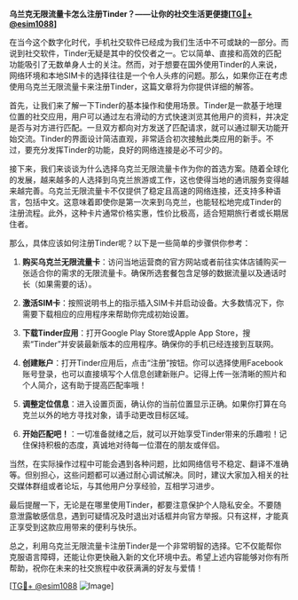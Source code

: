 **乌兰克无限流量卡怎么注册Tinder？——让你的社交生活更便捷[[TG💪+ @esim1088](https://t.me/s/esim1088)]**

在当今这个数字化时代，手机社交软件已经成为我们生活中不可或缺的一部分。而说到社交软件，Tinder无疑是其中的佼佼者之一。它以简单、直接和高效的匹配功能吸引了无数单身人士的关注。然而，对于想要在国外使用Tinder的人来说，网络环境和本地SIM卡的选择往往是一个令人头疼的问题。那么，如果你正在考虑使用乌克兰无限流量卡来注册Tinder，这篇文章将为你提供详细的解答。

首先，让我们来了解一下Tinder的基本操作和使用场景。Tinder是一款基于地理位置的社交应用，用户可以通过左右滑动的方式快速浏览其他用户的资料，并决定是否与对方进行匹配。一旦双方都向对方发送了匹配请求，就可以通过聊天功能开始交流。Tinder的界面设计简洁直观，非常适合初次接触此类应用的新手。不过，要充分发挥Tinder的功能，良好的网络连接是必不可少的。

接下来，我们来谈谈为什么选择乌克兰无限流量卡作为你的首选方案。随着全球化的发展，越来越多的人选择到乌克兰旅游或工作，这也使得当地的通讯服务变得越来越完善。乌克兰无限流量卡不仅提供了稳定且高速的网络连接，还支持多种语言，包括中文。这意味着即使你是第一次来到乌克兰，也能轻松地完成Tinder的注册流程。此外，这种卡片通常价格实惠，性价比极高，适合短期旅行者或长期居住者。

那么，具体应该如何注册Tinder呢？以下是一些简单的步骤供你参考：

1. **购买乌克兰无限流量卡**：访问当地运营商的官方网站或者前往实体店铺购买一张适合你的需求的无限流量卡。确保所选套餐包含足够的数据流量以及通话时长（如果需要的话）。

2. **激活SIM卡**：按照说明书上的指示插入SIM卡并启动设备。大多数情况下，你需要下载相应的应用程序来帮助你完成初始设置。

3. **下载Tinder应用**：打开Google Play Store或Apple App Store，搜索“Tinder”并安装最新版本的应用程序。确保你的手机已经连接到互联网。

4. **创建账户**：打开Tinder应用后，点击“注册”按钮。你可以选择使用Facebook账号登录，也可以直接填写个人信息创建新账户。记得上传一张清晰的照片和个人简介，这有助于提高匹配率哦！

5. **调整定位信息**：进入设置页面，确认你的当前位置显示正确。如果你打算在乌克兰以外的地方寻找对象，请手动更改目标区域。

6. **开始匹配吧！**：一切准备就绪之后，就可以开始享受Tinder带来的乐趣啦！记住保持积极的态度，真诚地对待每一位潜在的朋友或伴侣。

当然，在实际操作过程中可能会遇到各种问题，比如网络信号不稳定、翻译不准确等。但别担心，这些问题都可以通过耐心调试解决。同时，建议大家加入相关的社交媒体群组或者论坛，与其他用户分享经验，互相学习进步。

最后提醒一下，无论是在哪里使用Tinder，都要注意保护个人隐私安全。不要随意泄露敏感信息，遇到可疑情况及时退出对话框并向官方举报。只有这样，才能真正享受到这款应用带来的便利与快乐。

总之，利用乌克兰无限流量卡注册Tinder是一个非常明智的选择。它不仅能帮你克服语言障碍，还能让你更快融入新的文化环境中去。希望上述内容能够对你有所帮助，祝你在未来的社交旅程中收获满满的好友与爱情！

[[TG💪+ @esim1088](https://t.me/s/esim1088) ![Image](https://i.postimg.cc/4NQfJmqS/Snipaste-2025-05-13-00-14-12.png)]
